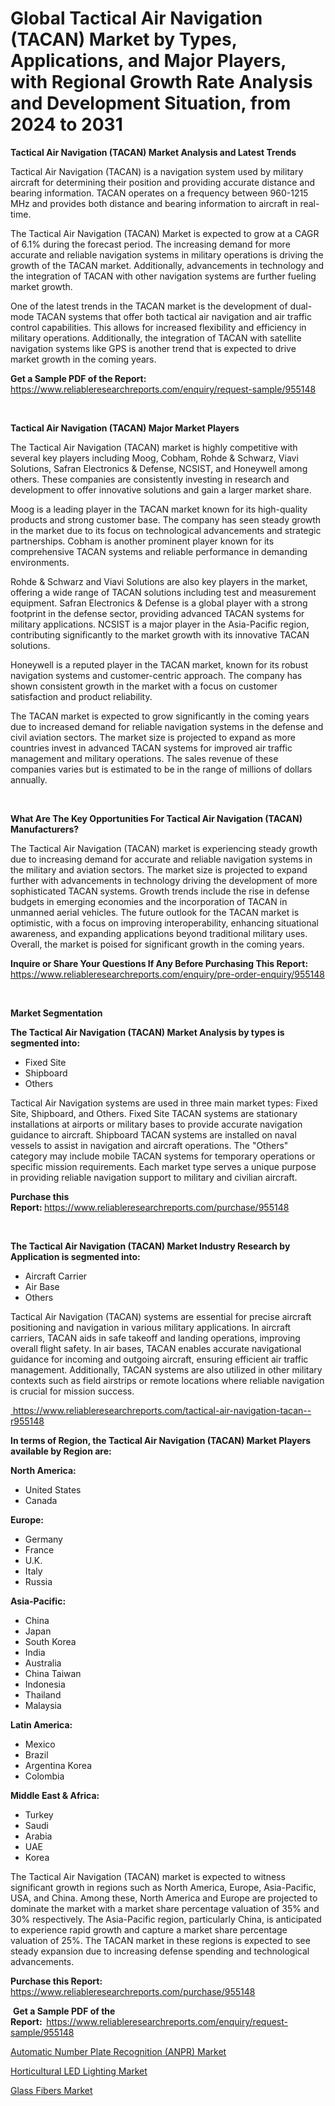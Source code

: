 <p><h1>Global Tactical Air Navigation (TACAN) Market by Types, Applications, and Major Players, with Regional Growth Rate Analysis and Development Situation, from 2024 to 2031</h1></p><p><strong>Tactical Air Navigation (TACAN) Market Analysis and Latest Trends</strong></p>
<p><p>Tactical Air Navigation (TACAN) is a navigation system used by military aircraft for determining their position and providing accurate distance and bearing information. TACAN operates on a frequency between 960-1215 MHz and provides both distance and bearing information to aircraft in real-time.</p><p>The Tactical Air Navigation (TACAN) Market is expected to grow at a CAGR of 6.1% during the forecast period. The increasing demand for more accurate and reliable navigation systems in military operations is driving the growth of the TACAN market. Additionally, advancements in technology and the integration of TACAN with other navigation systems are further fueling market growth.</p><p>One of the latest trends in the TACAN market is the development of dual-mode TACAN systems that offer both tactical air navigation and air traffic control capabilities. This allows for increased flexibility and efficiency in military operations. Additionally, the integration of TACAN with satellite navigation systems like GPS is another trend that is expected to drive market growth in the coming years.</p></p>
<p><strong>Get a Sample PDF of the Report:&nbsp;</strong> <a href="https://www.reliableresearchreports.com/enquiry/request-sample/955148">https://www.reliableresearchreports.com/enquiry/request-sample/955148</a></p>
<p>&nbsp;</p>
<p><strong>Tactical Air Navigation (TACAN) Major Market Players</strong></p>
<p><p>The Tactical Air Navigation (TACAN) market is highly competitive with several key players including Moog, Cobham, Rohde & Schwarz, Viavi Solutions, Safran Electronics & Defense, NCSIST, and Honeywell among others. These companies are consistently investing in research and development to offer innovative solutions and gain a larger market share.</p><p>Moog is a leading player in the TACAN market known for its high-quality products and strong customer base. The company has seen steady growth in the market due to its focus on technological advancements and strategic partnerships. Cobham is another prominent player known for its comprehensive TACAN systems and reliable performance in demanding environments.</p><p>Rohde & Schwarz and Viavi Solutions are also key players in the market, offering a wide range of TACAN solutions including test and measurement equipment. Safran Electronics & Defense is a global player with a strong footprint in the defense sector, providing advanced TACAN systems for military applications. NCSIST is a major player in the Asia-Pacific region, contributing significantly to the market growth with its innovative TACAN solutions.</p><p>Honeywell is a reputed player in the TACAN market, known for its robust navigation systems and customer-centric approach. The company has shown consistent growth in the market with a focus on customer satisfaction and product reliability.</p><p>The TACAN market is expected to grow significantly in the coming years due to increased demand for reliable navigation systems in the defense and civil aviation sectors. The market size is projected to expand as more countries invest in advanced TACAN systems for improved air traffic management and military operations. The sales revenue of these companies varies but is estimated to be in the range of millions of dollars annually.</p></p>
<p>&nbsp;</p>
<p><strong>What Are The Key Opportunities For Tactical Air Navigation (TACAN) Manufacturers?</strong></p>
<p><p>The Tactical Air Navigation (TACAN) market is experiencing steady growth due to increasing demand for accurate and reliable navigation systems in the military and aviation sectors. The market size is projected to expand further with advancements in technology driving the development of more sophisticated TACAN systems. Growth trends include the rise in defense budgets in emerging economies and the incorporation of TACAN in unmanned aerial vehicles. The future outlook for the TACAN market is optimistic, with a focus on improving interoperability, enhancing situational awareness, and expanding applications beyond traditional military uses. Overall, the market is poised for significant growth in the coming years.</p></p>
<p><strong>Inquire or Share Your Questions If Any Before Purchasing This Report:</strong> <a href="https://www.reliableresearchreports.com/enquiry/pre-order-enquiry/955148">https://www.reliableresearchreports.com/enquiry/pre-order-enquiry/955148</a></p>
<p>&nbsp;</p>
<p><strong>Market Segmentation</strong></p>
<p><strong>The Tactical Air Navigation (TACAN) Market Analysis by types is segmented into:</strong></p>
<p><ul><li>Fixed Site</li><li>Shipboard</li><li>Others</li></ul></p>
<p><p>Tactical Air Navigation systems are used in three main market types: Fixed Site, Shipboard, and Others. Fixed Site TACAN systems are stationary installations at airports or military bases to provide accurate navigation guidance to aircraft. Shipboard TACAN systems are installed on naval vessels to assist in navigation and aircraft operations. The "Others" category may include mobile TACAN systems for temporary operations or specific mission requirements. Each market type serves a unique purpose in providing reliable navigation support to military and civilian aircraft.</p></p>
<p><strong>Purchase this Report:&nbsp;</strong><a href="https://www.reliableresearchreports.com/purchase/955148">https://www.reliableresearchreports.com/purchase/955148</a></p>
<p>&nbsp;</p>
<p><strong>The Tactical Air Navigation (TACAN) Market Industry Research by Application is segmented into:</strong></p>
<p><ul><li>Aircraft Carrier</li><li>Air Base</li><li>Others</li></ul></p>
<p><p>Tactical Air Navigation (TACAN) systems are essential for precise aircraft positioning and navigation in various military applications. In aircraft carriers, TACAN aids in safe takeoff and landing operations, improving overall flight safety. In air bases, TACAN enables accurate navigational guidance for incoming and outgoing aircraft, ensuring efficient air traffic management. Additionally, TACAN systems are also utilized in other military contexts such as field airstrips or remote locations where reliable navigation is crucial for mission success.</p></p>
<p><a href="https://www.reliableresearchreports.com/tactical-air-navigation-tacan--r955148">&nbsp;https://www.reliableresearchreports.com/tactical-air-navigation-tacan--r955148</a></p>
<p><strong>In terms of Region, the Tactical Air Navigation (TACAN) Market Players available by Region are:</strong></p>
<p>
    <p> <strong> North America: </strong>
        <ul>
            <li>United States</li>
            <li>Canada</li>
        </ul>
        </p> 
    <p> <strong> Europe: </strong>
        <ul>
            <li>Germany</li>
            <li>France</li>
            <li>U.K.</li>
            <li>Italy</li>
            <li>Russia</li>
        </ul>
        </p> 
    <p> <strong> Asia-Pacific: </strong>
        <ul>
            <li>China</li>
            <li>Japan</li>
            <li>South Korea</li>
            <li>India</li>
            <li>Australia</li>
            <li>China Taiwan</li>
            <li>Indonesia</li>
            <li>Thailand</li>
            <li>Malaysia</li>
        </ul>
        </p> 
    <p> <strong> Latin America: </strong>
        <ul>
            <li>Mexico</li>
            <li>Brazil</li>
            <li>Argentina Korea</li>
            <li>Colombia</li>
        </ul>
        </p> 
    <p> <strong> Middle East & Africa: </strong>
        <ul>
            <li>Turkey</li>
            <li>Saudi</li>
            <li>Arabia</li>
            <li>UAE</li>
            <li>Korea</li>
        </ul>
    </p>
    </p>
<p><p>The Tactical Air Navigation (TACAN) market is expected to witness significant growth in regions such as North America, Europe, Asia-Pacific, USA, and China. Among these, North America and Europe are projected to dominate the market with a market share percentage valuation of 35% and 30% respectively. The Asia-Pacific region, particularly China, is anticipated to experience rapid growth and capture a market share percentage valuation of 25%. The TACAN market in these regions is expected to see steady expansion due to increasing defense spending and technological advancements.</p></p>
<p><strong>Purchase this Report: </strong><a href="https://www.reliableresearchreports.com/purchase/955148">https://www.reliableresearchreports.com/purchase/955148</a></p>
<p>&nbsp;<strong>Get a Sample PDF of the Report:&nbsp;&nbsp;</strong><a href="https://www.reliableresearchreports.com/enquiry/request-sample/955148">https://www.reliableresearchreports.com/enquiry/request-sample/955148</a></p>
<p><strong></strong></p>
<p><p><a href="https://github.com/mancsybtousav/Market-Research-Report-List-2/blob/main/automatic-number-plate-recognition-anpr-market.md">Automatic Number Plate Recognition (ANPR) Market</a></p><p><a href="https://gamy-alyssum-396.notion.site/Horticultural-LED-Lighting-Market-Furnishes-Information-on-Market-Share-Market-Trends-and-Market-G-f52a282dced9403492c5c351c56bda5d">Horticultural LED Lighting Market</a></p><p><a href="https://boundless-drawbridge-702.notion.site/Glass-Fibers-Market-Insight-Market-Trends-Growth-Forecasted-from-2024-TO-2031-5e7313361e7746118203dd9723d13862">Glass Fibers Market</a></p></p>